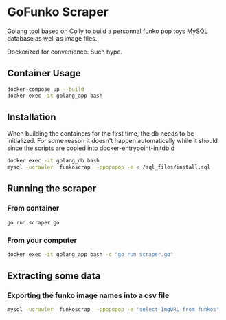 # GoFunko Scraper

Golang tool based on Colly to build a personnal funko pop toys MySQL database as well as image files.

Dockerized for convenience. Such hype.

## Container Usage

```bash
docker-compose up --build
docker exec -it golang_app bash
```

## Installation

When building the containers for the first time, the db needs to be initialized. For some reason it doesn't happen automatically while it should since the scripts are copied into docker-entrypoint-initdb.d

```bash
docker exec -it golang_db bash
mysql -ucrawler  funkoscrap  -ppopopop -e < /sql_files/install.sql
```

## Running the scraper

### From container

```bash
go run scraper.go
```

### From your computer

```bash
docker exec -it golang_app bash -c "go run scraper.go"
```

## Extracting some data

### Exporting the funko image names into a csv file

```bash
mysql -ucrawler  funkoscrap  -ppopopop -e "select ImgURL from funkos" | sed 's/\t/","/g;s/^/"/;s/$/"/;s/\n//g' > funkos_images.csv
```
